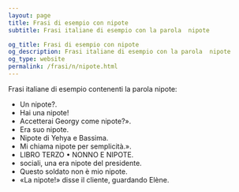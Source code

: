 ```yaml
---
layout: page
title: Frasi di esempio con nipote 
subtitle: Frasi italiane di esempio con la parola  nipote

og_title: Frasi di esempio con nipote 
og_description: Frasi italiane di esempio con la parola  nipote
og_type: website
permalink: /frasi/n/nipote.html
---
```


Frasi italiane di esempio contenenti la parola nipote:


- Un nipote?.
- Hai una nipote!
- Accetterai Georgy come nipote?».
- Era suo nipote.
- Nipote di Yehya e Bassima.
- Mi chiama nipote per semplicità.».
- LIBRO TERZO • NONNO E NIPOTE.
- sociali, una era nipote del presidente.
- Questo soldato non è mio nipote.
- «La nipote!» disse il cliente, guardando Elène.
